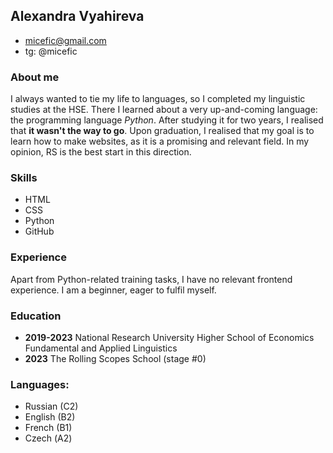 ## **Alexandra Vyahireva**
* micefic@gmail.com
* tg: @micefic
### About me
I always wanted to tie my life to languages, so I completed my linguistic studies at the HSE. There I learned about a very up-and-coming language: the programming language _*Python*_. After studying it for two years, I realised that **it wasn't the way to go**. 
Upon  graduation, I realised that my goal is to learn how to make websites, as it is a promising and relevant field. In my opinion, RS is the best start in this direction.
### Skills
* HTML
* CSS
* Python
* GitHub
### Experience
Apart from Python-related training tasks, I have no relevant frontend experience. I am a beginner, eager to fulfil myself.
### Education
* **2019-2023**
National Research University Higher School of Economics 
Fundamental and Applied Linguistics
* **2023**
The Rolling Scopes School (stage #0)
### Languages:
* Russian (C2)
* English (B2)
* French (B1)
* Czech (А2)